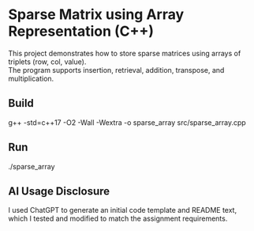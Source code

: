 # Sparse Matrix using Array Representation (C++)

This project demonstrates how to store sparse matrices using arrays of triplets (row, col, value).  
The program supports insertion, retrieval, addition, transpose, and multiplication.

## Build
g++ -std=c++17 -O2 -Wall -Wextra -o sparse_array src/sparse_array.cpp

## Run
./sparse_array

## AI Usage Disclosure
I used ChatGPT to generate an initial code template and README text, which I tested and modified to match the assignment requirements.
